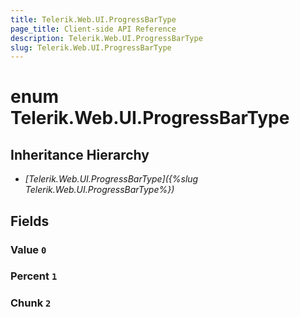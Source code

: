```yaml
---
title: Telerik.Web.UI.ProgressBarType
page_title: Client-side API Reference
description: Telerik.Web.UI.ProgressBarType
slug: Telerik.Web.UI.ProgressBarType
---
```


# enum Telerik.Web.UI.ProgressBarType

## Inheritance Hierarchy

* *[Telerik.Web.UI.ProgressBarType]({%slug Telerik.Web.UI.ProgressBarType%})*

## Fields

### Value `0`

### Percent `1`

### Chunk `2`


